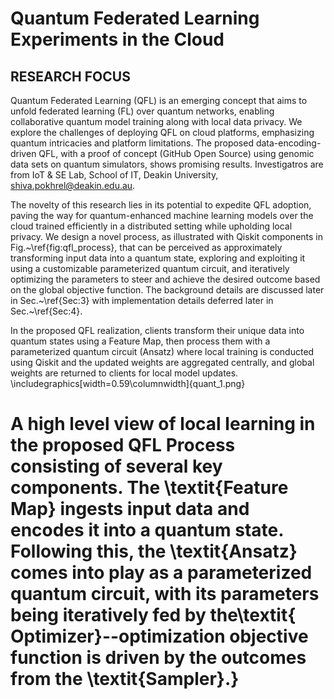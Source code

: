 # Quantum Federated Learning Experiments in the Cloud
## RESEARCH FOCUS
Quantum Federated Learning (QFL) is an emerging concept that aims to unfold federated learning (FL) over quantum networks, enabling collaborative quantum model training along with local data privacy. We explore the challenges of deploying QFL on cloud platforms, emphasizing quantum intricacies and platform limitations. The proposed data-encoding-driven QFL, with a proof of concept (GitHub Open Source) using genomic data sets on quantum simulators, shows promising results. Investigatros are from IoT \& SE Lab, School of IT, Deakin University, shiva.pokhrel@deakin.edu.au. 

The novelty of this research lies in its potential to expedite QFL adoption, paving the way for quantum-enhanced machine learning models over the cloud trained efficiently in a distributed setting while upholding local privacy. We design a novel process, as illustrated with Qiskit components in Fig.~\ref{fig:qfl_process}, that can be perceived as approximately transforming input data into a quantum state, exploring and exploiting it using a customizable parameterized quantum circuit, and iteratively optimizing the parameters to steer and achieve the desired outcome based on the global objective function. 
The background details are discussed later in Sec.~\ref{Sec:3} with implementation details deferred later in Sec.~\ref{Sec:4}.

In the proposed QFL realization, clients transform their unique data into quantum states using a Feature Map, then process them with a parameterized quantum circuit (Ansatz) where local training is conducted using Qiskit and the updated weights are aggregated centrally, and global weights are returned to clients for local model updates.
\includegraphics[width=0.59\columnwidth]{quant_1.png}
# A high level view of local learning in the proposed QFL Process consisting of several key components. The \textit{Feature Map} ingests input data and encodes it into a quantum state. Following this, the \textit{Ansatz} comes into play as a parameterized quantum circuit, with its parameters being iteratively fed by the\textit{ Optimizer}--optimization objective function is driven by the outcomes from the \textit{Sampler}.}

